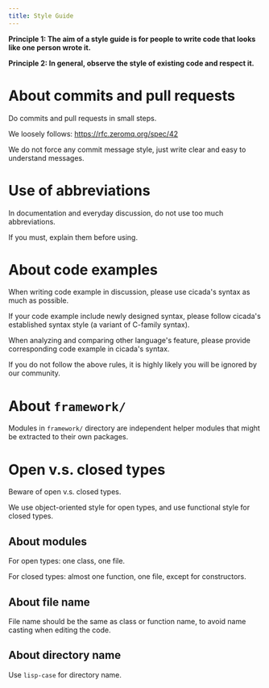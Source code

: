 ```yaml
---
title: Style Guide
---
```


**Principle 1: The aim of a style guide is for people to write code that looks like one person wrote it.**

**Principle 2: In general, observe the style of existing code and respect it.**

# About commits and pull requests

Do commits and pull requests in small steps.

We loosely follows: https://rfc.zeromq.org/spec/42

We do not force any commit message style,
just write clear and easy to understand messages.

# Use of abbreviations

In documentation and everyday discussion,
do not use too much abbreviations.

If you must, explain them before using.

# About code examples

When writing code example in discussion,
please use cicada's syntax as much as possible.

If your code example include newly designed syntax,
please follow cicada's established syntax style
(a variant of C-family syntax).

When analyzing and comparing other language's feature,
please provide corresponding code example in cicada's syntax.

If you do not follow the above rules,
it is highly likely you will be ignored by our community.

# About `framework/`

Modules in `framework/` directory are independent helper modules
that might be extracted to their own packages.

# Open v.s. closed types

Beware of open v.s. closed types.

We use object-oriented style for open types,
and use functional style for closed types.

## About modules

For open types: one class, one file.

For closed types: almost one function, one file, except for constructors.

## About file name

File name should be the same as class or function name,
to avoid name casting when editing the code.

## About directory name

Use `lisp-case` for directory name.
